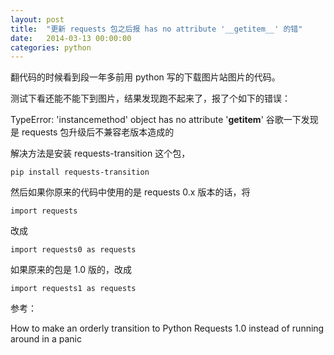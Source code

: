 ```yaml
---
layout: post
title:  "更新 requests 包之后报 has no attribute '__getitem__' 的错"
date:   2014-03-13 00:00:00
categories: python
---
```


翻代码的时候看到段一年多前用 python 写的下载图片站图片的代码。

测试下看还能不能下到图片，结果发现跑不起来了，报了个如下的错误：

TypeError: 'instancemethod' object has no attribute '__getitem__'
谷歌一下发现是 requests 包升级后不兼容老版本造成的

解决方法是安装 requests-transition 这个包，

```
pip install requests-transition
```

然后如果你原来的代码中使用的是 requests 0.x 版本的话，将

```
import requests
```

改成

```
import requests0 as requests
```

如果原来的包是 1.0 版的，改成

```
import requests1 as requests
```

参考：

How to make an orderly transition to Python Requests 1.0 instead of running around in a panic
